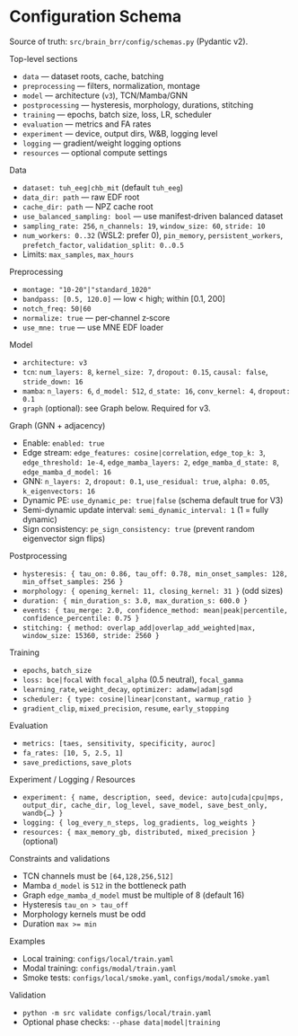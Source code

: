 # Configuration Schema

Source of truth: `src/brain_brr/config/schemas.py` (Pydantic v2).

Top-level sections

- `data` — dataset roots, cache, batching
- `preprocessing` — filters, normalization, montage
- `model` — architecture (`v3`), TCN/Mamba/GNN
- `postprocessing` — hysteresis, morphology, durations, stitching
- `training` — epochs, batch size, loss, LR, scheduler
- `evaluation` — metrics and FA rates
- `experiment` — device, output dirs, W&B, logging level
- `logging` — gradient/weight logging options
- `resources` — optional compute settings

Data

- `dataset: tuh_eeg|chb_mit` (default `tuh_eeg`)
- `data_dir: path` — raw EDF root
- `cache_dir: path` — NPZ cache root
- `use_balanced_sampling: bool` — use manifest‑driven balanced dataset
- `sampling_rate: 256`, `n_channels: 19`, `window_size: 60`, `stride: 10`
- `num_workers: 0..32` (WSL2: prefer 0), `pin_memory`, `persistent_workers`, `prefetch_factor`, `validation_split: 0..0.5`
- Limits: `max_samples`, `max_hours`

Preprocessing

- `montage: "10-20"|"standard_1020"`
- `bandpass: [0.5, 120.0]` — low < high; within [0.1, 200]
- `notch_freq: 50|60`
- `normalize: true` — per‑channel z‑score
- `use_mne: true` — use MNE EDF loader

Model

- `architecture: v3`
- `tcn`: `num_layers: 8`, `kernel_size: 7`, `dropout: 0.15`, `causal: false`, `stride_down: 16`
- `mamba`: `n_layers: 6`, `d_model: 512`, `d_state: 16`, `conv_kernel: 4`, `dropout: 0.1`
- `graph` (optional): see Graph below. Required for v3.

Graph (GNN + adjacency)

- Enable: `enabled: true`
- Edge stream: `edge_features: cosine|correlation`, `edge_top_k: 3`, `edge_threshold: 1e-4`, `edge_mamba_layers: 2`, `edge_mamba_d_state: 8`, `edge_mamba_d_model: 16`
- GNN: `n_layers: 2`, `dropout: 0.1`, `use_residual: true`, `alpha: 0.05`, `k_eigenvectors: 16`
- Dynamic PE: `use_dynamic_pe: true|false` (schema default true for V3)
- Semi-dynamic update interval: `semi_dynamic_interval: 1` (1 = fully dynamic)
- Sign consistency: `pe_sign_consistency: true` (prevent random eigenvector sign flips)

Postprocessing

- `hysteresis: { tau_on: 0.86, tau_off: 0.78, min_onset_samples: 128, min_offset_samples: 256 }`
- `morphology: { opening_kernel: 11, closing_kernel: 31 }` (odd sizes)
- `duration: { min_duration_s: 3.0, max_duration_s: 600.0 }`
- `events: { tau_merge: 2.0, confidence_method: mean|peak|percentile, confidence_percentile: 0.75 }`
- `stitching: { method: overlap_add|overlap_add_weighted|max, window_size: 15360, stride: 2560 }`

Training

- `epochs`, `batch_size`
- `loss: bce|focal` with `focal_alpha` (0.5 neutral), `focal_gamma`
- `learning_rate`, `weight_decay`, `optimizer: adamw|adam|sgd`
- `scheduler: { type: cosine|linear|constant, warmup_ratio }`
- `gradient_clip`, `mixed_precision`, `resume`, `early_stopping`

Evaluation

- `metrics: [taes, sensitivity, specificity, auroc]`
- `fa_rates: [10, 5, 2.5, 1]`
- `save_predictions`, `save_plots`

Experiment / Logging / Resources

- `experiment: { name, description, seed, device: auto|cuda|cpu|mps, output_dir, cache_dir, log_level, save_model, save_best_only, wandb{…} }`
- `logging: { log_every_n_steps, log_gradients, log_weights }`
- `resources: { max_memory_gb, distributed, mixed_precision }` (optional)

Constraints and validations

- TCN channels must be `[64,128,256,512]`
- Mamba `d_model` is `512` in the bottleneck path
- Graph `edge_mamba_d_model` must be multiple of 8 (default 16)
- Hysteresis `tau_on > tau_off`
- Morphology kernels must be odd
- Duration `max >= min`

Examples

- Local training: `configs/local/train.yaml`
- Modal training: `configs/modal/train.yaml`
- Smoke tests: `configs/local/smoke.yaml`, `configs/modal/smoke.yaml`

Validation

- `python -m src validate configs/local/train.yaml`
- Optional phase checks: `--phase data|model|training`
